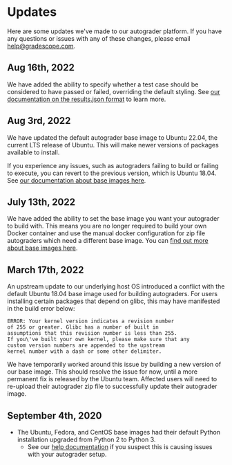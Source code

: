 # Updates

Here are some updates we've made to our autograder platform. If you have any questions or issues with any of these changes, please email [help@gradescope.com](mailto:help@gradescope.com).

## Aug 16th, 2022

We have added the ability to specify whether a test case should be considered to have passed or failed, overriding the default styling. See [our documentation on the results.json format](specs#test-case-status) to learn more.

## Aug 3rd, 2022

We have updated the default autograder base image to Ubuntu 22.04, the current LTS release of Ubuntu. This will make newer versions of packages available to install.

If you experience any issues, such as autograders failing to build or failing to execute, you can revert to the previous version, which is Ubuntu 18.04. See [our documentation about base images here](base_images).

## July 13th, 2022

We have added the ability to set the base image you want your autograder to build with. This means you are no longer required to build your own Docker container and use the manual docker configuration for zip file autograders which need a different base image. You can [find out more about base images here](base_images).

## March 17th, 2022

An upstream update to our underlying host OS introduced a conflict with the default Ubuntu 18.04 base image used for building autograders. For users installing certain packages that depend on glibc, this may have manifested in the build error below:

```
ERROR: Your kernel version indicates a revision number
of 255 or greater. Glibc has a number of built in
assumptions that this revision number is less than 255.
If you\'ve built your own kernel, please make sure that any
custom version numbers are appended to the upstream
kernel number with a dash or some other delimiter.
```

We have temporarily worked around this issue by building a new version of our base image. This should resolve the issue for now, until a more permanent fix is released by the Ubuntu team. Affected users will need to re-upload their autograder zip file to successfully update their autograder image.

## September 4th, 2020

- The Ubuntu, Fedora, and CentOS base images had their default Python installation upgraded from Python 2 to Python 3.
	- See our [help documentation](python3_issues) if you suspect this is causing issues with your autograder setup.
